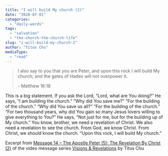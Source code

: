 ```yaml
---
title: "I will build My church (2)"
date: "2020-07-01"
categories: 
  - "daily-words"
tags: 
  - "salvation"
  - "the-church-the-church-life"
slug: "i-will-build-my-church-2"
author: "Titus Chu"
mediaType: 
  - "read"
---
```


> I also say to you that you are Peter, and upon this rock I will build My church; and the gates of Hades will not overpower it.
> 
> \- Matthew 16:18

This is a big statement. If you ask the Lord, “Lord, what are You doing?” He says, “I am building the church.” “Why did You save me?” “For the building of the church.” “Why did You save us all?” “For the building of the church.” “For two thousand years, why did You gain so many Jesus lovers willing to give everything to You?” He says, “Not just for me, but for the building up of My church.” You know, brother, we need a revelation of Christ. We also need a revelation to see the church. From God, we know Christ. From Christ, we should know the church. “Upon this rock, I will build My church.”

Excerpt from [Message 14 – The Apostle Peter (5): The Revelation By Christ (2)](https://youtu.be/LPvJgYbpkjI) of the video message series [Visions & Revelations](http://english.thechurchincleveland.org/virtual-lords-day.html) by Titus Chu
